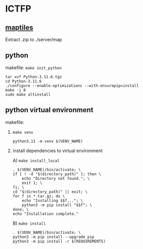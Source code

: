 # ICTFP

## [maptiles](https://tuni-my.sharepoint.com/:u:/g/personal/william_reima_tuni_fi/EZVX9gYZpuRMrGKKV-2XzB0B4PmgZY6YKw10YCrodbnlZg?e=eYb2fa)

Extract .zip to ./server/map


## python 
makefile: ``make init_python``

```
tar xvf Python-3.11.6.tgz
cd Python-3.11.6
./configure --enable-optimizations --with-ensurepip=install
make -j 8
sudo make altinstall
```

## python virtual environment
makefile: 
1. ``make venv``

    ```
    python3.11 -m venv $(VENV_NAME)
    ```

2.  install dependencies to virtual environment

    A) ``make install_local``

    ```
    . $(VENV_NAME)/bin/activate; \
	if [ ! -d "$(directory_path)" ]; then \
        echo "Directory not found."; \
        exit 1; \
    fi; \
    cd "$(directory_path)" || exit; \
    for f in *.tar.gz; do \
        echo "Installing $$f..."; \
        python3 -m pip install "$$f"; \
    done; \
    echo "Installation complete."
    ```

    B) ``make install``

    ```
    . $(VENV_NAME)/bin/activate; \
	python3 -m pip install --upgrade pip
	python3 -m pip install -r $(REQUIREMENTS)
    ```





